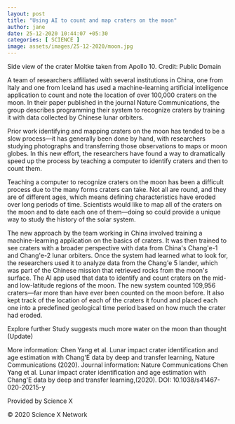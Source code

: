 ```yaml
---
layout: post
title: "Using AI to count and map craters on the moon"
author: jane 
date: 25-12-2020 10:44:07 +05:30 
categories: [ SCIENCE ] 
image: assets/images/25-12-2020/moon.jpg
---
```

Side view of the crater Moltke taken from Apollo 10. Credit: Public Domain

A team of researchers affiliated with several institutions in China, one from Italy and one from Iceland has used a machine-learning artificial intelligence application to count and note the location of over 100,000 craters on the moon. In their paper published in the journal Nature Communications, the group describes programming their system to recognize craters by training it with data collected by Chinese lunar orbiters.

Prior work identifying and mapping craters on the moon has tended to be a slow process—it has generally been done by hand, with researchers studying photographs and transferring those observations to maps or moon globes. In this new effort, the researchers have found a way to dramatically speed up the process by teaching a computer to identify craters and then to count them.

Teaching a computer to recognize craters on the moon has been a difficult process due to the many forms craters can take. Not all are round, and they are of different ages, which means defining characteristics have eroded over long periods of time. Scientists would like to map all of the craters on the moon and to date each one of them—doing so could provide a unique way to study the history of the solar system.

The new approach by the team working in China involved training a machine-learning application on the basics of craters. It was then trained to see craters with a broader perspective with data from China's Chang'e-1 and Chang'e-2 lunar orbiters. Once the system had learned what to look for, the researchers used it to analyze data from the Chang'e 5 lander, which was part of the Chinese mission that retrieved rocks from the moon's surface. The AI app used that data to identify and count craters on the mid- and low-latitude regions of the moon. The new system counted 109,956 craters—far more than have ever been counted on the moon before. It also kept track of the location of each of the craters it found and placed each one into a predefined geological time period based on how much the crater had eroded.

Explore further Study suggests much more water on the moon than thought (Update)

More information: Chen Yang et al. Lunar impact crater identification and age estimation with Chang'E data by deep and transfer learning, Nature Communications (2020). Journal information: Nature Communications Chen Yang et al. Lunar impact crater identification and age estimation with Chang'E data by deep and transfer learning,(2020). DOI: 10.1038/s41467-020-20215-y

Provided by Science X

© 2020 Science X Network